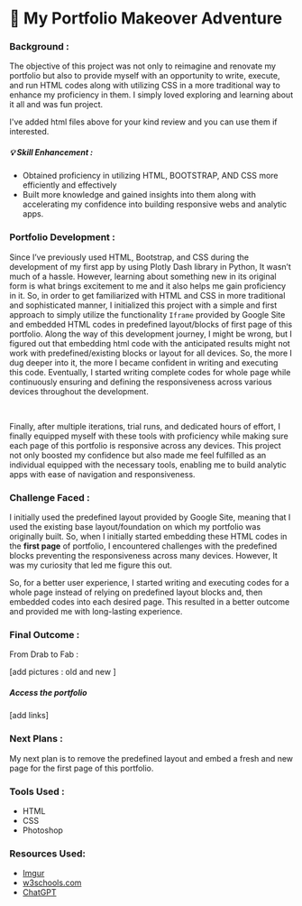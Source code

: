 # 🎨 My Portfolio Makeover Adventure

### Background : 

The objective of this project was not only to reimagine and renovate my portfolio but also to provide myself with an opportunity to write, execute, and run HTML codes along with utilizing CSS in a more traditional way to enhance my proficiency in them. 
I simply loved exploring and learning about it all and was fun project. 

I've added html files above for your kind review and you can use them if interested.  

##### 💡 Skill Enhancement : 
* Obtained proficiency in utilizing HTML, BOOTSTRAP, AND CSS more efficiently and effectively
* Built more knowledge and gained insights into them along with accelerating my confidence into building responsive webs and analytic apps.


### Portfolio Development : 

Since I’ve previously used HTML, Bootstrap, and CSS during the development of my first app by using Plotly Dash library in Python, It wasn’t much of a hassle. 
However, learning about something new in its original form is what brings excitement to me and it also helps me gain proficiency in it. So, in order to 
get familiarized with HTML and CSS in more traditional and sophisticated manner, I initialized this project with a simple and first approach to simply utilize the 
functionality `Iframe` provided by Google Site and embedded HTML codes in predefined layout/blocks of first page of this portfolio. 
Along the way of this development journey, I might be wrong, but I figured out that embedding html code with the anticipated results might not work with predefined/existing blocks or layout for all devices. 
So, the more I dug deeper into it, the more I became confident in writing and executing this code. 
Eventually, I started writing complete codes for whole page while continuously ensuring and defining the responsiveness across various devices throughout the development.  

<br>

Finally, after multiple iterations, trial runs, and dedicated hours of effort, I finally equipped myself with these tools with proficiency 
while making sure each page of this portfolio is responsive across any devices. This project not only boosted my confidence but also made me feel fulfilled as an individual equipped with the necessary tools, 
enabling me to build analytic apps with ease of navigation and responsiveness.

### Challenge Faced : 
I initially used the predefined layout provided by Google Site, meaning that I used the existing base layout/foundation on which my portfolio was originally built. 
So, when I initially started embedding these HTML codes in the **first page** of portfolio, I encountered challenges with the predefined blocks preventing the responsiveness across many devices. However, It was my curiosity that led me figure this out. 

So, for a better user experience, I started writing and executing codes for a whole page instead of relying on predefined layout blocks and, then embedded codes into each desired page. This resulted in a better outcome and provided me with long-lasting experience. 


### Final Outcome : 
From Drab to Fab : 

[add pictures : old and new ]

##### Access the portfolio 
[add links]

### Next Plans : 

My next plan is to remove the predefined layout and embed a fresh and new page for the first page of this portfolio.

### Tools Used : 
* HTML
* CSS
* Photoshop

### Resources Used: 
* [Imgur](https://imgur.com/)
* [w3schools.com](https://www.w3schools.com/)
* [ChatGPT](https://chat.openai.com/)
